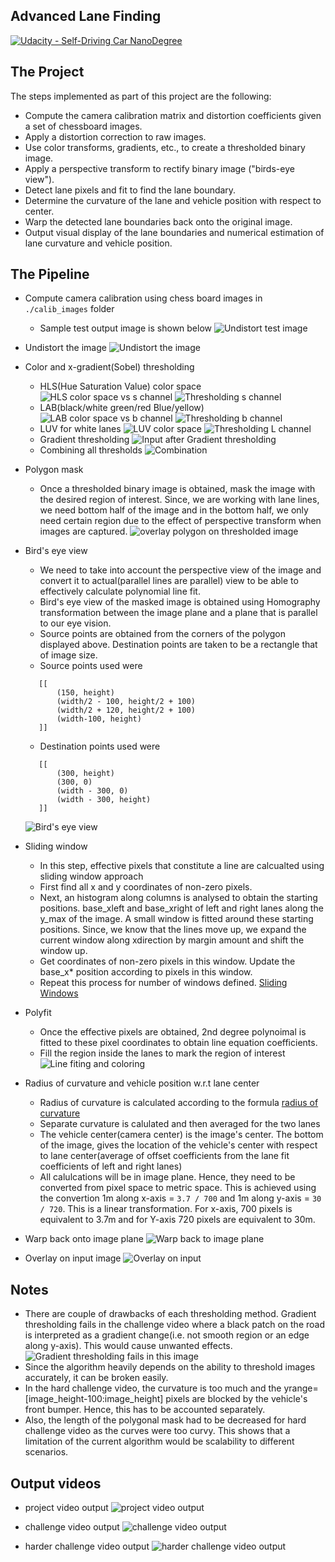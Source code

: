 ## Advanced Lane Finding
[![Udacity - Self-Driving Car NanoDegree](https://s3.amazonaws.com/udacity-sdc/github/shield-carnd.svg)](http://www.udacity.com/drive)

The Project
---

The steps implemented as part of this project are the following:

* Compute the camera calibration matrix and distortion coefficients given a set of chessboard images.
* Apply a distortion correction to raw images.
* Use color transforms, gradients, etc., to create a thresholded binary image.
* Apply a perspective transform to rectify binary image ("birds-eye view").
* Detect lane pixels and fit to find the lane boundary.
* Determine the curvature of the lane and vehicle position with respect to center.
* Warp the detected lane boundaries back onto the original image.
* Output visual display of the lane boundaries and numerical estimation of lane curvature and vehicle position.

The Pipeline
---
* Compute camera calibration using chess board images in `./calib_images` folder
  * Sample test output image is shown below
  ![Undistort test image](./output_images/Undistort_test_image.png)
  
* Undistort the image
![Undistort the image](./output_images/Undistort_input_image.png)

* Color and x-gradient(Sobel) thresholding 
  * HLS(Hue Saturation Value) color space
  ![HLS color space vs s channel](./output_images/hls_and_s_channel.png)
  ![Thresholding s channel](./output_images/s_channel-after-thresholding.png)
  * LAB(black/white green/red Blue/yellow)
  ![LAB color space vs b channel](./output_images/lab-and-b_channel.png)
  ![Thresholding b channel](./output_images/b_channel-after-thresholding.png)
  * LUV for white lanes
  ![LUV color space](./output_images/input-and-luv-color-space.png)
  ![Thresholding L channel](./output_images/l_channel-after-thresholding.png)
  * Gradient thresholding
  ![Input after Gradient thresholding](./output_images/Input-after-gradient-thresholding.png)
  * Combining all thresholds
  ![Combination](./output_images/Combining-all-thresholds.png)
  
* Polygon mask
  * Once a thresholded binary image is obtained, mask the image with the desired region of interest. Since, we are working with lane lines, we need bottom half of the image and in the bottom half, we only need certain region due to the effect of perspective transform when images are captured.
   ![overlay polygon on thresholded image](./output_images/overlay-polygon-on-thresholded-image.png)
  
* Bird's eye view
  * We need to take into account the perspective view of the image and convert it to actual(parallel lines are parallel) view to be able to effectively calculate polynomial line fit.
  * Bird's eye view of the masked image is obtained using Homography transformation between the image plane and a plane that is parallel to our eye vision.
  * Source points are obtained from the corners of the polygon displayed above. Destination points are taken to be a rectangle that of image size.
  * Source points used were
  ```
     [[
         (150, height)                         
         (width/2 - 100, height/2 + 100)
         (width/2 + 120, height/2 + 100)
         (width-100, height)                            
     ]]
   ```
  * Destination points used were
  ```
     [[
         (300, height)                         
         (300, 0)
         (width - 300, 0)
         (width - 300, height)                            
     ]]
   ```
   ![Bird's eye view](./output_images/bird's-eye-view.png)
 
* Sliding window
  * In this step, effective pixels that constitute a line are calcualted using sliding window approach
  * First find all x and y coordinates of non-zero pixels.
  * Next, an histogram along columns is analysed to obtain the starting positions. base_xleft and base_xright of left and right lanes along the y_max of the image. A small window is fitted around these starting positions. Since, we know that the lines move up, we expand the current window along xdirection by margin amount and shift the window up.
  * Get coordinates of non-zero pixels in this window. Update the base_x* position according to pixels in this window.
  * Repeat this process for number of windows defined.
    [Sliding Windows](./output_images/sliding-windows-on-warped-image.png)
 
* Polyfit
  * Once the effective pixels are obtained, 2nd degree polynoimal is fitted to these pixel coordinates to obtain line equation coefficients.
  * Fill the region inside the lanes to mark the region of interest
   ![Line fiting and coloring](./output_images/Fill-region-inside-lane.png)

* Radius of curvature and vehicle position w.r.t lane center
  * Radius of curvature is calculated according to the formula [radius of curvature](https://en.wikipedia.org/wiki/Radius_of_curvature)
  * Separate curvature is calulated and then averaged for the two lanes
  * The vehicle center(camera center) is the image's center. The bottom of the image, gives the location of the vehicle's center with respect to lane center(average of offset coefficients from the lane fit coefficients of left and right lanes)
  * All calulcations will be in image plane. Hence, they need to be converted from pixel space to metric space. This is achieved using the convertion 1m along x-axis = `3.7 / 700` and 1m along y-axis = `30 / 720`. This is a linear transformation. For x-axis, 700 pixels is equivalent to 3.7m and for Y-axis 720 pixels are equivalent to 30m.
  
* Warp back onto image plane
  ![Warp back to image plane](./output_images/Warp-back-to-image-plane.png)

* Overlay on input image
  ![Overlay on input](./output_images/overlay-on-input.png)
  
Notes
---
* There are couple of drawbacks of each thresholding method. Gradient thresholding fails in the challenge video where a black patch on the road is interpreted as a gradient change(i.e. not smooth region or an edge along y-axis). This would cause unwanted effects.
![Gradient thresholding fails in this image](./output_images/derivative_fails.png)
* Since the algorithm heavily depends on the ability to threshold images accurately, it can be broken easily.
* In the hard challenge video, the curvature is too much and the yrange=[image_height-100:image_height] pixels are blocked by the vehicle's front bumper. Hence, this has to be accounted separately.
* Also, the length of the polygonal mask had to be decreased for hard challenge video as the curves were too curvy. This shows that a limitation of the current algorithm would be scalability to different scenarios.

Output videos
---

* project video output
![project video output](./output_videos/project_video.gif)

* challenge video output
![challenge video output](./output_videos/challenge_video.gif)

* harder challenge video output
![harder challenge video output](./output_videos/harder_challenge_video.gif)
